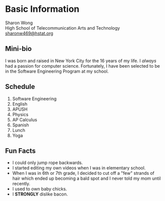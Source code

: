 # Basic Information  
Sharon Wong  
High School of Telecommunication Arts and Technology  
sharonw469@hstat.org  
## Mini-bio  
I was born and raised in New York City for the 16 years of my life. I _always_ had a passion for computer science. Fortunately, I have been selected to be in the Software Engineering Program at my school.
## Schedule  
1. Software Engineering
2. English
3. APUSH
4. Physics
5. AP Calculus
6. Spanish
7. Lunch
8. Yoga  
## Fun Facts  
*  I could only jump rope backwards.
*  I started editing my own videos when I was in elementary school.  
*  When I was in 6th or 7th grade, I decided to cut off a "few" strands of hair which ended up becoming a bald spot and I never told my mom until recently. 
*  I used to own baby chicks.
*  I **STRONGLY** dislike bacon.  